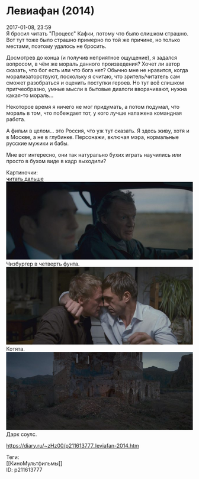 Левиафан (2014)
================

   
 2017-01-08, 23:59   
  Я бросил читать "Процесс" Кафки, потому что было слишком страшно. Вот тут тоже было страшно примерно по той же причине, но только местами, поэтому удалось не бросить.   
   
 Досмотрев до конца (и получив неприятное ощущение), я задался вопросом, в чём же мораль данного произведения? Хочет ли автор сказать, что бог есть или что бога нет? Обычно мне не нравится, когда морализаторствуют, поскольку я считаю, что зритель/читатель сам сможет разобраться и оценить поступки героев. Но тут всё слишком притчеобразно, умные мысли в бытовые диалоги вворачивают, нужна какая-то мораль...   
   
 Некоторое время я ничего не мог придумать, а потом подумал, что мораль в том, что побеждает тот, у кого лучше налажена командная работа.   
   
 А фильм в целом... это Россия, что уж тут сказать. Я здесь живу, хотя и в Москве, а не в глубинке. Персонажи, включая мэра, нормальные русские мужики и бабы.   
   
 Мне вот интересно, они так натурально бухих играть научились или просто в бухом виде в кадр выходили?   
   
 Картиночки:   
  [читать дальше](https://zHz00.diary.ru/p211613777.htm?index=1#linkmore211613777m1)      [![](pics/aDkde3al.jpg)](https://i.imgur.com/aDkde3a.jpg)    
 Чизбургер в четверть фунта.   
  [![](pics/Hc2UFRil.jpg)](https://i.imgur.com/Hc2UFRi.jpg)    
 Котята.   
  [![](pics/x829Lcyl.jpg)](https://i.imgur.com/x829Lcy.jpg)    
 Дарк соулс.   
      
    
 <https://diary.ru/~zHz00/p211613777_leviafan-2014.htm>   
   
 Теги:   
 [[КиноМультфильмы]]   
 ID: p211613777